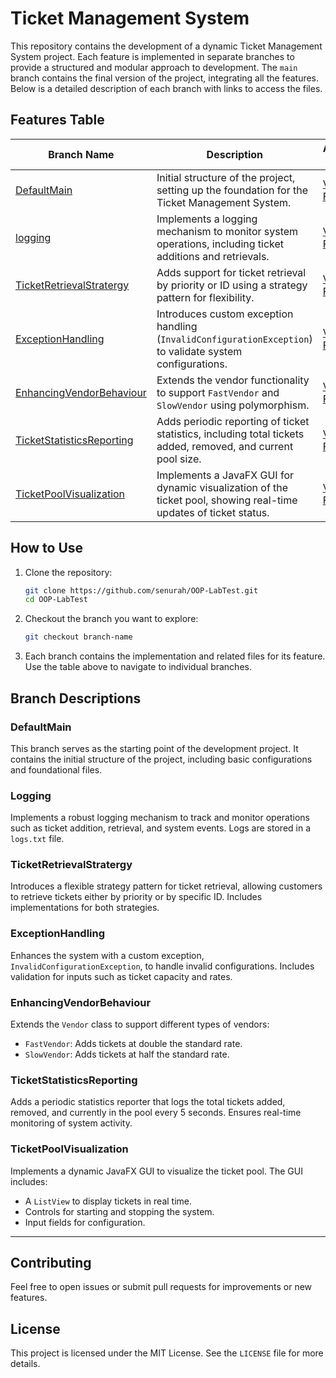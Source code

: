 # Ticket Management System

This repository contains the development of a dynamic Ticket Management System project. Each feature is implemented in separate branches to provide a structured and modular approach to development. The `main` branch contains the final version of the project, integrating all the features. Below is a detailed description of each branch with links to access the files.

## Features Table

| Branch Name                  | Description                                                                                     | Access Files                                  |
|------------------------------|-------------------------------------------------------------------------------------------------|----------------------------------------------|
| [DefaultMain](https://github.com/senurah/OOP-LabTest/tree/DefaultMain)              | Initial structure of the project, setting up the foundation for the Ticket Management System. | [View Files](https://github.com/senurah/OOP-LabTest/tree/DefaultMain)         |
| [logging](https://github.com/senurah/OOP-LabTest/tree/logging)                     | Implements a logging mechanism to monitor system operations, including ticket additions and retrievals. | [View Files](https://github.com/senurah/OOP-LabTest/tree/logging)             |
| [TicketRetrievalStratergy](https://github.com/senurah/OOP-LabTest/tree/TicketRetrievalStratergy) | Adds support for ticket retrieval by priority or ID using a strategy pattern for flexibility.   | [View Files](https://github.com/senurah/OOP-LabTest/tree/TicketRetrievalStratergy) |
| [ExceptionHandling](https://github.com/senurah/OOP-LabTest/tree/ExceptionHandling) | Introduces custom exception handling (`InvalidConfigurationException`) to validate system configurations. | [View Files](https://github.com/senurah/OOP-LabTest/tree/ExceptionHandling)   |
| [EnhancingVendorBehaviour](https://github.com/senurah/OOP-LabTest/tree/EnhancingVendorBehaviour) | Extends the vendor functionality to support `FastVendor` and `SlowVendor` using polymorphism.   | [View Files](https://github.com/senurah/OOP-LabTest/tree/EnhancingVendorBehaviour) |
| [TicketStatisticsReporting](https://github.com/senurah/OOP-LabTest/tree/TicketStatisticsReporting) | Adds periodic reporting of ticket statistics, including total tickets added, removed, and current pool size. | [View Files](https://github.com/senurah/OOP-LabTest/tree/TicketStatisticsReporting) |
| [TicketPoolVisualization](https://github.com/senurah/OOP-LabTest/tree/TicketPoolVisualization) | Implements a JavaFX GUI for dynamic visualization of the ticket pool, showing real-time updates of ticket status. | [View Files](https://github.com/senurah/OOP-LabTest/tree/TicketPoolVisualization) |

## How to Use

1. Clone the repository:
   ```bash
   git clone https://github.com/senurah/OOP-LabTest.git
   cd OOP-LabTest
   ```

2. Checkout the branch you want to explore:
   ```bash
   git checkout branch-name
   ```

3. Each branch contains the implementation and related files for its feature. Use the table above to navigate to individual branches.

## Branch Descriptions

### DefaultMain
This branch serves as the starting point of the development project. It contains the initial structure of the project, including basic configurations and foundational files.

### Logging
Implements a robust logging mechanism to track and monitor operations such as ticket addition, retrieval, and system events. Logs are stored in a `logs.txt` file.

### TicketRetrievalStratergy
Introduces a flexible strategy pattern for ticket retrieval, allowing customers to retrieve tickets either by priority or by specific ID. Includes implementations for both strategies.

### ExceptionHandling
Enhances the system with a custom exception, `InvalidConfigurationException`, to handle invalid configurations. Includes validation for inputs such as ticket capacity and rates.

### EnhancingVendorBehaviour
Extends the `Vendor` class to support different types of vendors:
- `FastVendor`: Adds tickets at double the standard rate.
- `SlowVendor`: Adds tickets at half the standard rate.

### TicketStatisticsReporting
Adds a periodic statistics reporter that logs the total tickets added, removed, and currently in the pool every 5 seconds. Ensures real-time monitoring of system activity.

### TicketPoolVisualization
Implements a dynamic JavaFX GUI to visualize the ticket pool. The GUI includes:
- A `ListView` to display tickets in real time.
- Controls for starting and stopping the system.
- Input fields for configuration.

---

## Contributing
Feel free to open issues or submit pull requests for improvements or new features.

## License
This project is licensed under the MIT License. See the `LICENSE` file for more details.


